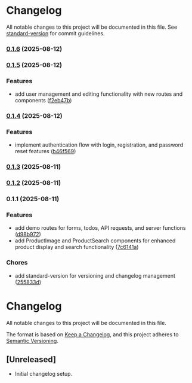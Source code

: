# Changelog

All notable changes to this project will be documented in this file. See [standard-version](https://github.com/conventional-changelog/standard-version) for commit guidelines.

### [0.1.6](https://github.com/leonzhang51/b2b-commerce/compare/v0.1.5...v0.1.6) (2025-08-12)

### [0.1.5](https://github.com/leonzhang51/b2b-commerce/compare/v0.1.4...v0.1.5) (2025-08-12)

### Features

- add user management and editing functionality with new routes and components ([f2eb47b](https://github.com/leonzhang51/b2b-commerce/commit/f2eb47bc7e1dfd932ee26f16bb3f3308bcd1d7b4))

### [0.1.4](https://github.com/leonzhang51/b2b-commerce/compare/v0.1.3...v0.1.4) (2025-08-12)

### Features

- implement authentication flow with login, registration, and password reset features ([b46f569](https://github.com/leonzhang51/b2b-commerce/commit/b46f56927c6c1271bb1911c54c5652e0697de1b1))

### [0.1.3](https://github.com/leonzhang51/b2b-commerce/compare/v0.1.2...v0.1.3) (2025-08-11)

### [0.1.2](https://github.com/leonzhang51/b2b-commerce/compare/v0.1.1...v0.1.2) (2025-08-11)

### 0.1.1 (2025-08-11)

### Features

- add demo routes for forms, todos, API requests, and server functions ([d98b972](https://github.com/leonzhang51/b2b-commerce/commit/d98b9724a2a8f5a13a48dc69e3c839ab7571c198))
- add ProductImage and ProductSearch components for enhanced product display and search functionality ([7c6141a](https://github.com/leonzhang51/b2b-commerce/commit/7c6141a04f7e92f9ea6c1e737054a7880e9f14ac))

### Chores

- add standard-version for versioning and changelog management ([255833d](https://github.com/leonzhang51/b2b-commerce/commit/255833da99390668e0fb238a093b3ddeaca5caa9))

# Changelog

All notable changes to this project will be documented in this file.

The format is based on [Keep a Changelog](https://keepachangelog.com/en/1.0.0/), and this project adheres to [Semantic Versioning](https://semver.org/spec/v2.0.0.html).

## [Unreleased]

- Initial changelog setup.
